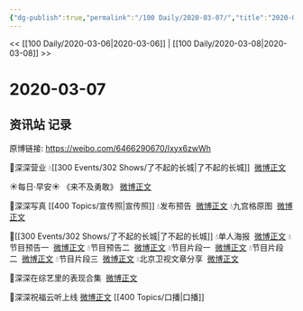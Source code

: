 ```yaml
---
{"dg-publish":true,"permalink":"/100 Daily/2020-03-07/","title":"2020-03-07","created":"2023-04-03T13:05:46.042+08:00","updated":"2023-04-03T13:06:30.855+08:00"}
---
```



<< [[100 Daily/2020-03-06\|2020-03-06]] | [[100 Daily/2020-03-08\|2020-03-08]] >>

# 2020-03-07

## 资讯站 记录

原博链接: https://weibo.com/6466290670/Ixyx6zwWh

🌠深深营业
💧[[300 Events/302 Shows/了不起的长城\|了不起的长城]]  [微博正文](https://m.weibo.cn/6466290670/4479950294124444)

☀每日·早安☀ 《来不及勇敢》 [微博正文](https://m.weibo.cn/6466290670/4479759529010585)

🌠深深写真 [[400 Topics/宣传照\|宣传照]]
💧发布预告  [微博正文](https://m.weibo.cn/6466290670/4479790503122564)
💧九宫格原图  [微博正文](https://m.weibo.cn/6466290670/4479805003580152)

🌠[[300 Events/302 Shows/了不起的长城\|了不起的长城]]
💧单人海报  [微博正文](https://m.weibo.cn/6466290670/4479876508100224)
💧节目预告一  [微博正文](https://m.weibo.cn/6466290670/4479811911310007)
💧节目预告二  [微博正文](https://m.weibo.cn/6466290670/4479817699701137)
💧节目片段一  [微博正文](https://m.weibo.cn/6466290670/4479952164897958)
💧节目片段二  [微博正文](https://m.weibo.cn/6466290670/4479960595280981)
💧节目片段三  [微博正文](https://m.weibo.cn/6466290670/4479960817294622)
💧北京卫视文章分享  [微博正文](https://m.weibo.cn/6466290670/4479880454694001)

🌠深深在综艺里的表现合集  [微博正文](https://m.weibo.cn/6466290670/4479792902462735)

🌠深深祝福云听上线 [微博正文](https://m.weibo.cn/6466290670/4479818253145268) [[400 Topics/口播\|口播]]
